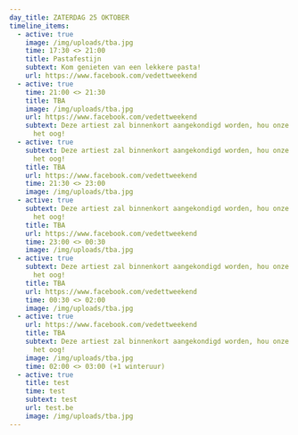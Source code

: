 ```yaml
---
day_title: ZATERDAG 25 OKTOBER
timeline_items:
  - active: true
    image: /img/uploads/tba.jpg
    time: 17:30 <> 21:00
    title: Pastafestijn
    subtext: Kom genieten van een lekkere pasta!
    url: https://www.facebook.com/vedettweekend
  - active: true
    time: 21:00 <> 21:30
    title: TBA
    image: /img/uploads/tba.jpg
    url: https://www.facebook.com/vedettweekend
    subtext: Deze artiest zal binnenkort aangekondigd worden, hou onze socials in
      het oog!
  - active: true
    subtext: Deze artiest zal binnenkort aangekondigd worden, hou onze socials in
      het oog!
    title: TBA
    url: https://www.facebook.com/vedettweekend
    time: 21:30 <> 23:00
    image: /img/uploads/tba.jpg
  - active: true
    subtext: Deze artiest zal binnenkort aangekondigd worden, hou onze socials in
      het oog!
    title: TBA
    url: https://www.facebook.com/vedettweekend
    time: 23:00 <> 00:30
    image: /img/uploads/tba.jpg
  - active: true
    subtext: Deze artiest zal binnenkort aangekondigd worden, hou onze socials in
      het oog!
    title: TBA
    url: https://www.facebook.com/vedettweekend
    time: 00:30 <> 02:00
    image: /img/uploads/tba.jpg
  - active: true
    url: https://www.facebook.com/vedettweekend
    title: TBA
    subtext: Deze artiest zal binnenkort aangekondigd worden, hou onze socials in
      het oog!
    image: /img/uploads/tba.jpg
    time: 02:00 <> 03:00 (+1 winteruur)
  - active: true
    title: test
    time: test
    subtext: test
    url: test.be
    image: /img/uploads/tba.jpg
---
```

